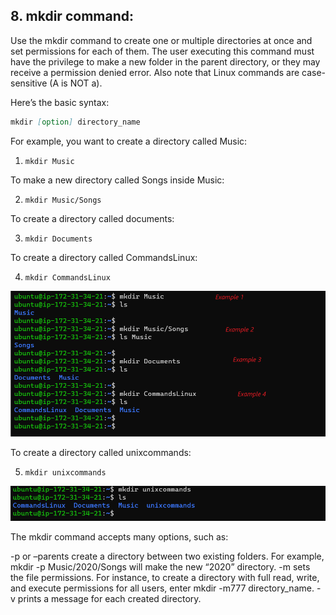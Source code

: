 ## 8. mkdir command:

Use the mkdir command to create one or multiple directories at once and set permissions for each of them. The user executing this command must have the privilege to make a new folder in the parent directory, or they may receive a permission denied error. Also note that Linux commands are case-sensitive (A is NOT a).

Here’s the basic syntax:

```markdown
mkdir [option] directory_name
```
For example, you want to create a directory called Music:

1. ```mkdir Music```

To make a new directory called Songs inside Music:

2. ```mkdir Music/Songs```

To create a directory called documents:

3. ```mkdir Documents```

To create a directory called CommandsLinux:

4. ```mkdir CommandsLinux```


![Linux-mkdir](mkdir-command.png)

To create a directory called unixcommands:

5. ```mkdir unixcommands```

![Linux-mkdir2](mkdir2-command.png)

The mkdir command accepts many options, such as:

-p or –parents create a directory between two existing folders. For example, mkdir -p Music/2020/Songs will make the new “2020” directory. -m sets the file permissions. For instance, to create a directory with full read, write, and execute permissions for all users, enter mkdir -m777 directory_name. -v prints a message for each created directory.
